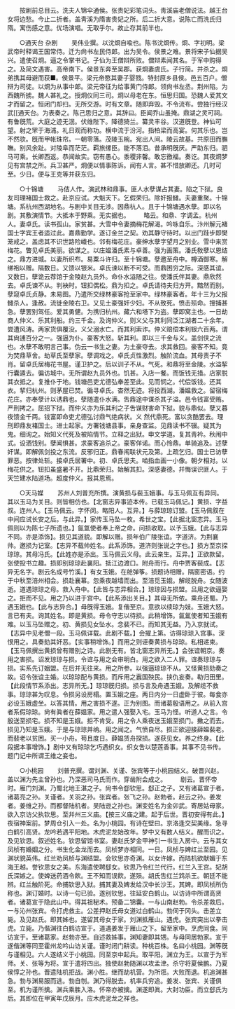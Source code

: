 <!-- { "loadSidebar": true } -->
　　按剧前总目云。洗夫人锦伞通侯。张贵妃彩笔词头。靑溪庙老僧说法。越王台女将边愁。今止二折者。盖靑溪为隋害贵妃之所。后二折大意。说陈亡而洗氏归隋。寓伤感之意。优场演唱。无取乎尔。故止存其前半也。 


　　○通天台 杂剧 
　　吴伟业撰。以沈烱自喩也。陈书沈烱传。烱、字初明。梁武帝时释谒王国常侍。迁为尙书左民侍郞。出为吴令。侯景之难。景将宋子仙据吴兴。遣使召烱。逼之令掌书记。子仙为王僧辩所败。僧辩素闻其名。于军中购得之。及简文遇害。高帝南下。侯景东奔至吴郡。获烱妻虞氏。子行简。并杀之。烱弟携其母避而获■。侯景平。梁元帝愍其妻子婴戮。特封原乡县侯。邑五百户。僧辩为司徒。以烱为从事中郞。梁元帝征为给事黄门侍郞。领尙书左丞。荆州陷。为西魏所掳。魏人甚礼之。授烱仪同三司。烱以母老在东。恒思归国。恐魏人爱其文才而留之。恒闭门却扫。无所交游。时有文章。随即弃毁。不令流布。尝独行经汉武[[通天台。为表奏之。陈己思归之意。其辞曰。臣闻乔山虽掩。鼎湖之灵可祠。有鲁旣荒。大庭之迹无泯。伏维陛下。降德猗兰。纂灵丰谷。汉道旣登。神仙可望。射之罘于海浦。礼日观而称功。横中流于汾河。指柏梁而高宴。何其乐也。岂不然欤。旣而甲帐珠帘。一朝零落。茂陵玉椀。宛出人间。陵云故基。共原田而膴瞴。别风余趾。对陵阜而茫茫。羁旅缧臣。能不落泪。昔承明旣厌。严助东归。驷马可乘。长卿西返。恭闻故实。窃有愚心。黍稷非馨。敢忘徼福。奏讫。其夜烱梦见有宫禁之所。兵卫甚严。烱便以情事陈诉。闻有人言。甚不惜放卿还。几时可至。少日。便与王克等并获东归。 


　　○十锦塘 
　　马佶人作。演武林和鼎事。匪人水孽谋占其妻。陷之下狱。良友司理褚国士救之。赴京应试。大魁天下。乞假荣归。除奸报雠。夫妻重聚。十锦塘。系杭州西湖地名。与剧中关目无涉。因鼎杭人。且于十锦塘遇水孽。即以名剧。其敷演情节。大抵本于野乘。无实据也。 
　　略云。和鼎、字调孟。杭州人。妻卓氏。读书孤山。家贫甚。大雪中令妻摘梅花解渴。吟咏自乐。汴州解元褚国士字宾王者适过此。嘉鼎勤学。遂订金兰之契。劝其静守待时。以出门跬步即樊笼戒之。盖虑其不识世路险巇也。邻有梅花庄。豪绅水孽字望月之别业。雪中来赏梅花。瞥见卓氏美丽。欲谋之。以庄媪潘氏素与卓善。强为画策。潘氏敎孽以恩结之。鼎方进城。以妻所织布。易粟斗许归。至十锦塘。孽邀至舟中。樽酒御寒。解绨袍以赠。隔数日。又馈以银米。卓氏谏以断不可受。而鼎困穷之际。深感其谊。又数日。孽诡云荐馆于金陵赵九员外。命仆水溢随之往。使潘氏伴其妻。鼎欣然去。卓氏谏不从。判袂时。钮扣偶松。鼎为扣之。卓氏请待夫归方开。黯然而别。孽窥卓氏贞静。未易图。乃遣所交绿林豪客抢至家中。绿林豪客者。年十三为父报雠杀人。逢赦。流徙金陵右卫。又见土豪强奸少妇。不从致死。愤击殒命。搜捕甚急。孽罢别驾任。爱其勇健。为携归杭州。藏六和塔下为盗。孽即窝主也。一日劫商人仲义、乐其利船。约三千金。及询仲义。则义父与其利同泛江湖者二十余年。尝遭风涛。两家货俱覆没。义父溺水亡。而其利索诈。仲义赔偿本利银六百两。谓其尙逋百分之一。强逼为仆。豪客大怒。斩其利。即以三千金与义。盖剑侠之流也。水孽不敢明言己事。伪云一书生之妻。为土豪夺去。求其救回。豪客不知。竟为焚鼎草舍。劫草氏至孽家。孽调戏之。卓氏贞性激烈。触阶流血。其母责子不肖。留卓氏居梅花书屋。谨卫护之。后以训子不从。气死。和鼎将至金陵。水溢挈行囊遁去。徧访城中。无所谓赵九员外也。饥甚。入店一餐。而饭钱无措。店家脱其衣抵之。复推仆于地。钱塘邑吏尤德弘奉差至此。见而悯之。代偿饭钱。还其衣。挈归杭州。则茅屋已焚。徧寻卓氏。杳然无迹。将投西湖。潘媪救之。留宿梅花庄。亦奉孽计以诱鼎也。孽随遣仆水满。吿鼎途中谋杀其子溢。邑令钱富受贿。严刑拷之。屈招下狱。而仲义亦为乐其利之子吿谋财害命下狱。貌与鼎似。孽又暮夜馈金千两。钱富即命吏尤德弘讨鼎气绝病状。义 然代鼎死。富以贪酷罢去。理刑即鼎友褚国士。进士起家。方署钱塘县事。亲身查监。见鼎读书不辍。疑其为鬼。细询之。始知义代死及被陷情节。立释之出狱。申文学道。复其靑衿。秋闱中式。设酒饯别。孽闻惧甚。求豪客追杀之。豪客佯诺。而心怜鼎。单骑追及。述孽奸谋。即解佩剑投之东流。反邪归正。鼎春闱联状元及第。上疏乞归。国士已访孽罪恶。按律处斩。接卓氏居署中。初、卓氏思夫。啮指血画一小像。朝夕相对。以梅花供之。钮扣虽盛暑不开。比鼎荣归。始解其扣。深感妻德。幷悔误识匪人。于天竺建水陆道场。超度仲义。报其恩焉。 


　　○天马媒 
　　苏州人刘普充所撰。演黄损与裴玉娥事。与玉马佩互有异同。其以玉马为关目。则皆相仿也。【北窗志异事迹本传。已载玉马佩记。】黄损、字益叔。连州人。【玉马佩云。字怀闵。略阳人。互异。】与薛琼琼订盟。【玉马佩叙在中间应试长安之后。与此异。】家传玉马坠一枚。希世之宝。【此据北窗志异。玉马佩则以为陈七子所遗也。】氤氲使者奉上帝之命。问损收取。以予玉娥。【此与志异不同。亦是添饰】。损见其道貌。即解以赠。损年伯广陵张谊。字道济。为荆襄帅。邀损为记室。【志异不载帅姓名。此系添饰。道济则张说之字也。】损方至京探琼琼。其母冯氏。【此姓亦是添出。玉马佩云义母。此云亲生。互异。】正欲款留。张使投书立趣。损即别琼琼赴襄阳。抵江边渡口。附舟而行。舟中贾客裴成。【志异无名字。剧云名成号竹溪。】有女玉娥。在舱弹筝。损题诗相赠。隔窗密语。约于中秋至涪州相会。损赴襄幕。忽乘夜越墙而出。至涪觅玉娥。解缆脱舟。女随波逝。道遇琼琼之母。救入舟中。【此皆与志异相合。】琼琼因与损盟。吕用之欲逼娶之。拒而不见。用之乃以进于宫中。【此系添出关目。】其母无所依。乘舟还蜀。乃遇玉娥也。【此与志异合。】母旣得玉娥。复偕至京。意欲以续琼为妓。玉娥大怒。言已有夫。询其姓名。即是黄损。母令守志以待损。此稍增饰。氤氲使者知玉娥有难。以玉马坠赠之。初、黄损见女坠水。念裴不已。而知其无益。乃入京就试。【志异中见老僧一段。玉马佩详载。此剧不载。】会擢上第。访得琼琼入宫事。深恨用之。具奏劾其奸恶。【实事稍增饰。】而用之则诬奏黄损与琼琼。私相递柬。【玉马佩撰出黄损曾有赠别之诗。此剧无有。皆北窗志异所无。】会张谊朝京。奏用之害损。诏发琼琼与损。令谊与用之会审明白。用之欲入二人罪。谊奏琼琼与损。实系先订姻盟。在后并无往来。用之所参。以强逼琼琼不从。又怪黄损劾奏之故。诏令张谊主婚。以琼琼配与黄损。而斥用之蠧国殃民。挟仇妄奏。勒归田里。【此段情节系添出。志异所无。】琼琼旣归损。损与言及舟遇玉娥。及解缆不救事。琼琼甚为叹息。令损另设房榻。置玉娥之座。两日内分一日虚卧于彼。每食亦必设玉娥虚坐。以答其情。用之害损不遂。正为别图。而诸葛殷语用之。从前入宫者系假琼琼。尙有眞者在薛媪家。用之遣人强娶入宅。玉马为怪。听道人之言。令殷送至损宅。损不知是玉娥。拒不肯受。用之令人乘夜送玉娥至损门。撇之而去。损见乃知是玉娥。于是与琼琼并纳。用之闻之。气愤自尽。损正欲迎接薛媪裴老。而裴老以贫困。买一小舟。苟且度日。薛媪赁舟探损。遂获见女。养之终身。【此段据本事增饰。】剧中又有琼琼乞巧遇织女。织女吿以楚莲香事。其事不见书传。题门记中所谓王维之妾也。 


　　○小桃园 
　　刘普充撰。谓刘渊、关谨、张宾等于小桃园结义。破晋兴赵。盖以渊为先主曾孙也。乃深恶司马氏而作。穿凿附会成之。 
　　剧云。晋怀帝时。雁门刘渊。乃蜀北地王湛之子。尙书令郄钦思。郄正之子。又有诸葛宣于者。诸葛亮之孙。关谨者。关羽之孙。张宾者。张飞之孙。赵勃者。赵云之孙。姜发者。姜维之孙。而都督陆机者。吴陆逊之孙也。渊变姓名为金卯武。寄居姑母家。欲入京访父执钦思。至幷州三义庙。【按三义庙之建。起于后世。晋初安得有此。】夜宿神案前。梦周仓引入一处。名为小桃园。有诗在壁曰。京洛逢交契美缘。急寻白鹤引高贤。龙吟若遇平阳地。木虎泥龙始改年。梦中又有数人结义。醒而识之。及见钦思。叙述姓名。钦思留馆书室。妻赵氏梦金甲神引一书生入房中。云与其女凤桢有婚姻之分。书生化金龙而去。凤桢梦亦相同。一日。凤桢与婢红兰至园。见渊状貌英伟。红兰劝凤桢与渊结盟。会钦思亦奇渊。以女许嫁。而陆机欲献媚于东海王越。誉钦思女之美。东海遣使聘郄女。钦思乃令红兰代行。红兰入王宫。妃胡氏深嫉之。使婢送药酒令飮。王不知而误飮。遂殒。胡氏吿红兰鸩杀王。朝廷不能辨。红兰触阶死。命捕钦思入狱。捕其妻及婢发给汉中长沙王。其婢。即凤桢所伪称也。渊订婚时。以诗一句已验。遂别钦思。往延安白鹤山。以访诗中所谓高贤者。诸葛宣于隐此山中。得其祖秘术。预备二锦囊。一与山南赵勃。令杀差救后。一与沁州张宾。令打虎救主。公差押赵氏母女道过白鹤山。勃伺于冈头。击差立毙。及见赵氏。即其姊也。遂留其母女于家。刘渊抵雁山。遇虎。张宾突出以拳击虎。立毙。乃偕渊往白鹤访宣于。道遇姜发于雁山之下。留至家中。烹虎同食。同访宣于。至诸葛家。赵勃亦至。自述救姊事。渊知妻即其甥。与母同居勃家。宣于遂偕渊等同至霍州龙吟山访关谨。谨时闭门耕读。种桃百株。名曰小桃园。渊等旣与谨相见。六人遂结义于小桃园。同至京中起兵。取平阳。渊立为王。以宣于为军师。关、张等为将。宣于遣将四出。独使赵勃随渊以攻孟津。杀守将夏侯鹏。乃夏侯惇之孙也。晋遣陆机拒战。渊小胜。继而劫机营。为所诳。大败而退。机追渊甚急。勃与渊易服而逃。勃自刎。渊乃得脱去。机率兵穷追。姜发、张宾、关谨俱至。机为谨所擒。渊兵乘胜入洛。怀帝亦被擒。渊遂即眞。大封功臣。而立郄氏为后。其即位在甲寅年戊辰月。应木虎泥龙之祥也。 
